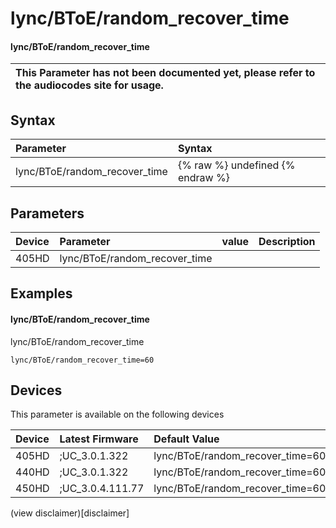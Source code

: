 ﻿---
description: lync/BToE/random_recover_time
search:
    keywords: ['lync','BToE','random_recover_time']
---

# lync/BToE/random_recover_time

#### lync/BToE/random_recover_time


| This Parameter has not been documented yet, please refer to the audiocodes site for usage.  |
| :--- |

## Syntax
| Parameter | Syntax |
| :--- | :--- |
|lync/BToE/random_recover_time | {% raw %} undefined {% endraw %} |

## Parameters
|Device|Parameter|value|Description|
|:---|:---|:---|:---|
| 405HD | lync/BToE/random_recover_time |  |  |

## Examples
#### lync/BToE/random_recover_time

lync/BToE/random_recover_time

```
lync/BToE/random_recover_time=60
```

## Devices
This parameter is available on the following devices

| Device | Latest Firmware | Default Value |
|:---|:---|:---|
| 405HD | ;UC_3.0.1.322 | lync/BToE/random_recover_time=60 
| 440HD | ;UC_3.0.1.322 | lync/BToE/random_recover_time=60 
| 450HD | ;UC_3.0.4.111.77 | lync/BToE/random_recover_time=60 

(view disclaimer)[disclaimer]
